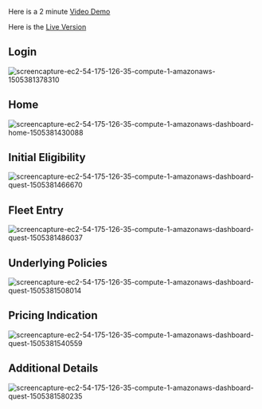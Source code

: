 Here is a 2 minute [Video Demo](https://goo.gl/rQnPdx)

Here is the [Live Version](https://cfins-iq.com/#/) 

## Login
![screencapture-ec2-54-175-126-35-compute-1-amazonaws-1505381378310](https://user-images.githubusercontent.com/29188001/30494209-ccf880da-9a79-11e7-9e50-5786cf20840e.png)
## Home
![screencapture-ec2-54-175-126-35-compute-1-amazonaws-dashboard-home-1505381430088](https://user-images.githubusercontent.com/29188001/30494307-25c44f5a-9a7a-11e7-896f-c08dc864b0eb.png)
## Initial Eligibility
![screencapture-ec2-54-175-126-35-compute-1-amazonaws-dashboard-quest-1505381466670](https://user-images.githubusercontent.com/29188001/30494406-873b61ba-9a7a-11e7-8750-905235f42cae.png)
## Fleet Entry
![screencapture-ec2-54-175-126-35-compute-1-amazonaws-dashboard-quest-1505381486037](https://user-images.githubusercontent.com/29188001/30494386-75e157e4-9a7a-11e7-8113-0f737d394749.png)
## Underlying Policies
![screencapture-ec2-54-175-126-35-compute-1-amazonaws-dashboard-quest-1505381508014](https://user-images.githubusercontent.com/29188001/30494421-94a18820-9a7a-11e7-922d-44684c2bc32a.png)
## Pricing Indication
![screencapture-ec2-54-175-126-35-compute-1-amazonaws-dashboard-quest-1505381540559](https://user-images.githubusercontent.com/29188001/30494432-a20079fe-9a7a-11e7-8432-d7fb1d073c7c.png)
## Additional Details
![screencapture-ec2-54-175-126-35-compute-1-amazonaws-dashboard-quest-1505381580235](https://user-images.githubusercontent.com/29188001/30494444-ada9b63a-9a7a-11e7-87f0-b02dacd6d4b5.png)
